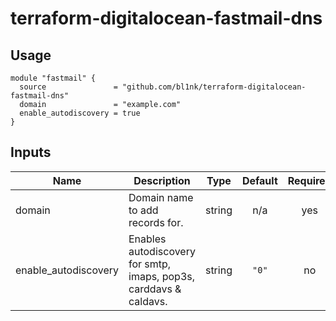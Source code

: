 # terraform-digitalocean-fastmail-dns

## Usage

``` hcl
module "fastmail" {
  source               = "github.com/bl1nk/terraform-digitalocean-fastmail-dns"
  domain               = "example.com"
  enable_autodiscovery = true
}
```

## Inputs

| Name | Description | Type | Default | Required |
|------|-------------|:----:|:-----:|:-----:|
| domain | Domain name to add records for. | string | n/a | yes |
| enable\_autodiscovery | Enables autodiscovery for smtp, imaps, pop3s, carddavs & caldavs. | string | `"0"` | no |

